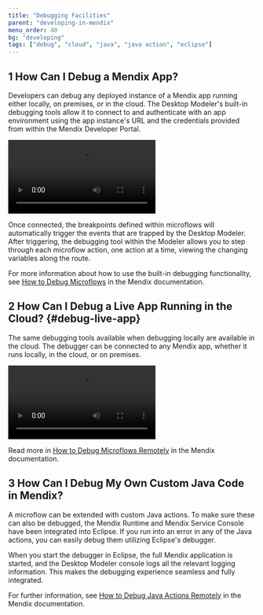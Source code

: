 ```yaml
---
title: "Debugging Facilities"
parent: "developing-in-mendix"
menu_order: 40
bg: "developing"
tags: ["debug", "cloud", "java", "java action", "eclipse"]
---
```


## 1 How Can I Debug a Mendix App?

Developers can debug any deployed instance of a Mendix app running either locally, on premises, or in the cloud. The Desktop Modeler's built-in debugging tools allow it to connect to and authenticate with an app environment using the app instance's URL and the credentials provided from within the Mendix Developer Portal.

<video controls src="attachments/Inspect.mp4">VIDEO</video>

Once connected, the breakpoints defined within microflows will automatically trigger the events that are trapped by the Desktop Modeler. After triggering, the debugging tool within the Modeler allows you to step through each microflow action, one action at a time, viewing the changing variables along the route.

For more information about how to use the built-in debugging functionality, see [How to Debug Microflows](https://docs.mendix.com/howto/monitoring-troubleshooting/debug-microflows) in the Mendix documentation.

## 2 How Can I Debug a Live App Running in the Cloud? {#debug-live-app}

The same debugging tools available when debugging locally are available in the cloud. The debugger can be connected to any Mendix app, whether it runs locally, in the cloud, or on premises.

<video controls  src="attachments/debugger.mp4">VIDEO</video>

Read more in [How to Debug Microflows Remotely](https://docs.mendix.com/howto/monitoring-troubleshooting/debug-microflows-remotely) in the Mendix documentation.

## 3 How Can I Debug My Own Custom Java Code in Mendix?

A microflow can be extended with custom Java actions. To make sure these can also be debugged, the Mendix Runtime and Mendix Service Console have been integrated into Eclipse. If you run into an error in any of the Java actions, you can easily debug them utilizing Eclipse's debugger.

When you start the debugger in Eclipse, the full Mendix application is started, and the Desktop Modeler console logs all the relevant logging information. This makes the debugging experience seamless and fully integrated.

For further information, see [How to Debug Java Actions Remotely](https://docs.mendix.com/howto/monitoring-troubleshooting/debug-java-actions) in the Mendix documentation.
